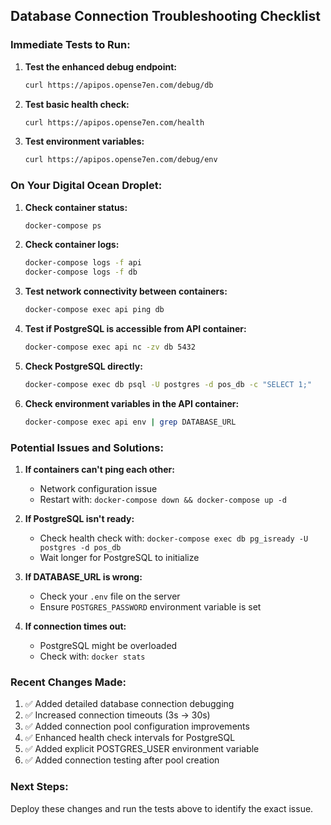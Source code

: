 ## Database Connection Troubleshooting Checklist

### Immediate Tests to Run:

1. **Test the enhanced debug endpoint:**

   ```bash
   curl https://apipos.opense7en.com/debug/db
   ```

2. **Test basic health check:**

   ```bash
   curl https://apipos.opense7en.com/health
   ```

3. **Test environment variables:**
   ```bash
   curl https://apipos.opense7en.com/debug/env
   ```

### On Your Digital Ocean Droplet:

1. **Check container status:**

   ```bash
   docker-compose ps
   ```

2. **Check container logs:**

   ```bash
   docker-compose logs -f api
   docker-compose logs -f db
   ```

3. **Test network connectivity between containers:**

   ```bash
   docker-compose exec api ping db
   ```

4. **Test if PostgreSQL is accessible from API container:**

   ```bash
   docker-compose exec api nc -zv db 5432
   ```

5. **Check PostgreSQL directly:**

   ```bash
   docker-compose exec db psql -U postgres -d pos_db -c "SELECT 1;"
   ```

6. **Check environment variables in the API container:**
   ```bash
   docker-compose exec api env | grep DATABASE_URL
   ```

### Potential Issues and Solutions:

1. **If containers can't ping each other:**

   - Network configuration issue
   - Restart with: `docker-compose down && docker-compose up -d`

2. **If PostgreSQL isn't ready:**

   - Check health check with: `docker-compose exec db pg_isready -U postgres -d pos_db`
   - Wait longer for PostgreSQL to initialize

3. **If DATABASE_URL is wrong:**

   - Check your `.env` file on the server
   - Ensure `POSTGRES_PASSWORD` environment variable is set

4. **If connection times out:**
   - PostgreSQL might be overloaded
   - Check with: `docker stats`

### Recent Changes Made:

1. ✅ Added detailed database connection debugging
2. ✅ Increased connection timeouts (3s → 30s)
3. ✅ Added connection pool configuration improvements
4. ✅ Enhanced health check intervals for PostgreSQL
5. ✅ Added explicit POSTGRES_USER environment variable
6. ✅ Added connection testing after pool creation

### Next Steps:

Deploy these changes and run the tests above to identify the exact issue.
